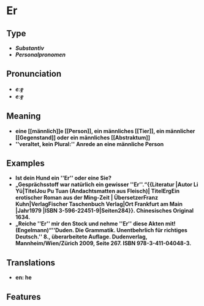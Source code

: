 # Er 
## Type 
- _**Substantiv**_ 
- _**Personalpronomen**_ 
## Pronunciation 
- _**eːɐ̯**_ 
- _**eːɐ̯**_ 
## Meaning 
- **eine [[männlich]]e [[Person]], ein männliches [[Tier]], ein männlicher [[Gegenstand]] oder ein männliches [[Abstraktum]]** 
- **''veraltet, kein Plural:'' Anrede an eine männliche Person** 
## Examples 
- **Ist dein Hund ein ''Er'' oder eine Sie?** 
- **„Gesprächsstoff war natürlich ein gewisser ''Er''.“<ref>{{Literatur |Autor Li Yü|TitelJou Pu Tuan (Andachtsmatten aus Fleisch)| TitelErgEin erotischer Roman aus der Ming-Zeit | ÜbersetzerFranz Kuhn|VerlagFischer Taschenbuch Verlag|Ort Frankfurt am Main |Jahr1979 |ISBN 3-596-22451-9|Seiten284}}. Chinesisches Original 1634.</ref>** 
- **„Reiche ''Er'' mir den Stock und nehme ''Er'' diese Akten mit! (Engelmann)“<ref>''Duden. Die Grammatik. Unentbehrlich für richtiges Deutsch.'' 8., überarbeitete Auflage. Dudenverlag, Mannheim/Wien/Zürich 2009, Seite 267. ISBN 978-3-411-04048-3.</ref>** 
## Translations 
- **en: he** 
## Features 

